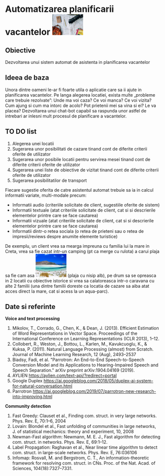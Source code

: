 
# Automatizarea planificarii vacantelor <img src="hollydaySmall.png" alt="On y va?"/>

##	Obiective
Dezvoltarea unui sistem automat de asistenta in planificarea vacantelor

##	Ideea de baza
Unora dintre oameni le-ar fi foarte utila o aplicatie care sa ii ajute in planificarea vacantelor. Pe langa alegerea locatiei, exista multe „probleme care trebuie rezolvate”: Unde ma voi caza? Ce voi manca? Ce voi vizita? Cum ajung si cum ma intorc de acolo? Pot prietenii mei sa vina si ei? Le va placea? Dezvoltarea unui chat-bot capabil sa raspunda unor astfel de intrebari ar inlesni mult procesul de planificare a vacantelor. 

## TO DO list
1.	Alegerea unei locatii
2.	Sugerarea unor posibilitati de cazare tinand cont de diferite criterii oferite de utilizator
3.	Sugerarea unor posibile locatii pentru servirea mesei tinand cont de diferite criterii oferite de utilizator
4.	Sugerarea unei liste de obiective de vizitat tinand cont de diferite criterii oferite de utilizator
5.	Sugerarea posibilitatilor de transport 

Fiecare sugestie oferita de catre asistentul automat trebuie sa ia in calcul informatii variate, multi-modale precum:
-	Informatii audio (criteriile solicitate de client, sugestiile oferite de sistem)
-	Informatii textuale (atat criteriile solicitate de client, cat si si descrierile elementelor printre care se face cautarea)
-	Informatii vizuale (atat criteriile solicitate de client, cat si si descrierile elementelor printre care se face cautarea)
-	Informatii dintr-o retea sociala (o retea de prieteni sau o retea de impresii/reviews despre anumite elemente turistice)

De exemplu, un client vrea sa mearga impreuna cu familia lui la mare in Creta, vrea sa fie cazat intr-un camping (pt ca merge cu rulota) a carui plaja sa fie cam asa <img src="whiteBeach.png" alt="white beach"/>  (plaja cu nisip alb), pe drum sa se opreasca in 2 locatii cu obiective istorice si vrea sa calatoreasca intr-o caravana cu alte 2 familii (una dintre familii doreste ca locatia de cazare sa aiba atat acces direct la mare, cat si acess la un aqua-parc).

## Date si referinte
**Voice and text processing**
1. Mikolov, T., Corrado, G., Chen, K., & Dean, J. (2013). Efficient Estimation of Word Representations in Vector Space. Proceedings of the International Conference on Learning Representations (ICLR 2013), 1–12.
2. Collobert, R., Weston, J., Bottou, L., Karlen, M., Kavukcuoglu, K., & Kuksa, P. (2011). Natural Language Processing (almost) from Scratch. Journal of Machine Learning Research, 12 (Aug), 2493–2537
3. Biadsy, Fadi, et al. "Parrotron: An End-to-End Speech-to-Speech Conversion Model and its Applications to Hearing-Impaired Speech and Speech Separation." arXiv preprint arXiv:1904.04169 (2019).
4. AYLIEN https://aylien.com/text-api/?redirect=portal
5. Google Duplex https://ai.googleblog.com/2018/05/duplex-ai-system-for-natural-conversation.html
6. Parrotron https://ai.googleblog.com/2019/07/parrotron-new-research-into-improving.html

**Community detection**
1. Fast Greedy:  Clauset et al., Finding com. struct. in very large networks. Phys. Rev. E, 70:1–6, 2004
2. Lovain: Blondel et al., Fast unfolding of communities in large networks, J. of statistical mechanics: theory and experiment, 10, 2008
3. Newman-Fast algorithm: Newmann, M. E. J., Fast algorithm for detecting com. struct. in networks. Phys. Rev. E, 69:1–12. 
4. Label Propagation: Raghavan et al., Near linear time algorithm to detect com. struct. in large-scale networks. Phys. Rev. E, 76:036106 
5. Infomap: Rosvall, M. and Bergstrom, C. T., An information-theoretic framework for resolving com. struct. in CNs. Proc. of the Nat. Acad. of Sciences, 104(18):7327–7331. 

